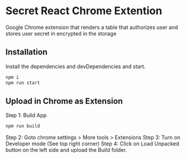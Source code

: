 # Secret React Chrome Extention

Google Chrome extension that renders a table that authorizes user and stores user secret in encrypted in the storage

## Installation
Install the dependencies and devDependencies and start.

```sh
npm i
npm run start
```

## Upload in Chrome as Extension
Step 1: Build App

```sh
npm run build
```

Step 2: Goto chrome settings > More tools > Extensions
Step 3: Turn on Developer mode (See top right corner) 
Step 4: Click on Load Unpacked button on the left side and upload the Build folder. 
